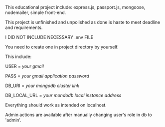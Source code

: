 This educational project include: express.js, passport.js, mongoose, nodemailer, simple front-end.

This project is unfinished and unpolished as done is haste to meet deadline and requirements.

I DID NOT INCLUDE NECESSARY .env FILE

You need to create one in project directory by yourself.

This include:

USER = *your gmail*

PASS = *your gmail application password*

DB_URI = *your mongodb cluster link*

DB_LOCAL_URL = *your mondodb local instance address*

Everything should work as intended on localhost.

Admin actions are available after manually changing user's role in db to 'admin'.
